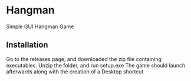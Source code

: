 # Hangman
Simple GUI Hangman Game

## Installation
Go to the releases page, and downloaded the zip file containing executables.
Unzip the folder, and run setup.exe
The game should launch afterwards along with the creation of a Desktop shortcut



